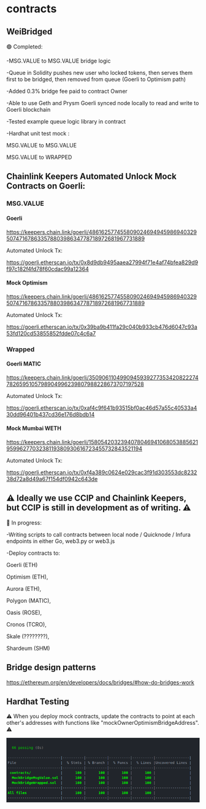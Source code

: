 # contracts

## WeiBridged

:green_circle: Completed:

-MSG.VALUE to MSG.VALUE bridge logic

-Queue in Solidity pushes new user who locked tokens, then serves them first to be bridged, then removed from queue (Goerli to Optimism path)

-Added 0.3% bridge fee paid to contract Owner

-Able to use Geth and Prysm Goerli synced node locally to read and write to Goerli blockchain

-Tested example queue logic library in contract

-Hardhat unit test mock :

MSG.VALUE to MSG.VALUE

MSG.VALUE to WRAPPED

## Chainlink Keepers Automated Unlock Mock Contracts on Goerli:

### MSG.VALUE

#### Goerli

https://keepers.chain.link/goerli/48616257745580902469494598694032950747167863357880398634778718972681967731889

Automated Unlock Tx:

https://goerli.etherscan.io/tx/0x8d9db9495aaea27994f71e4af74bfea829d9f97c182f4fd78f60cdac99a12364

#### Mock Optimism

https://keepers.chain.link/goerli/48616257745580902469494598694032950747167863357880398634778718972681967731889

Automated Unlock Tx:

https://goerli.etherscan.io/tx/0x39ba9b411fa29c040b933cb476d6047c93a53fd120cd53855852fdde07c4c6a7

### Wrapped

#### Goerli MATIC

https://keepers.chain.link/goerli/35090611049909459392773534208222747826595105798904996239807988228673707197528

Automated Unlock Tx:

https://goerli.etherscan.io/tx/0xaf4c9f641b93515bf0ac46d57a55c40533a430dd96401b437cd36e176d8bdb14

#### Mock Mumbai WETH

https://keepers.chain.link/goerli/15805420323940780469410680538856219599627703238119380930616723455732843521194

Automated Unlock Tx:

https://goerli.etherscan.io/tx/0xf4a389c0624e029cac3f91d303553dc823238d72a8d49a67f154df0942c643de

## :warning: Ideally we use CCIP and Chainlink Keepers, but CCIP is still in development as of writing. :warning:


:red_circle: In progress:

-Writing scripts to call contracts between local node / Quicknode / Infura endpoints in either Go, web3.py or web3.js

-Deploy contracts to:

Goerli (ETH)

Optimism (ETH),

Aurora (ETH),

Polygon (MATIC),

Oasis (ROSE),

Cronos (TCRO),

Skale (????????),

Shardeum (SHM)

## Bridge design patterns

https://ethereum.org/en/developers/docs/bridges/#how-do-bridges-work

## Hardhat Testing

:warning: When you deploy mock contracts, update the contracts to point at each other's addresses with functions like "mockOwnerOptimismBridgeAddress".  :warning:

<img src="https://github.com/WeiBridged/Contracts/blob/main/test/unit/hardhatLog.png" alt="HardhatTest"/>
